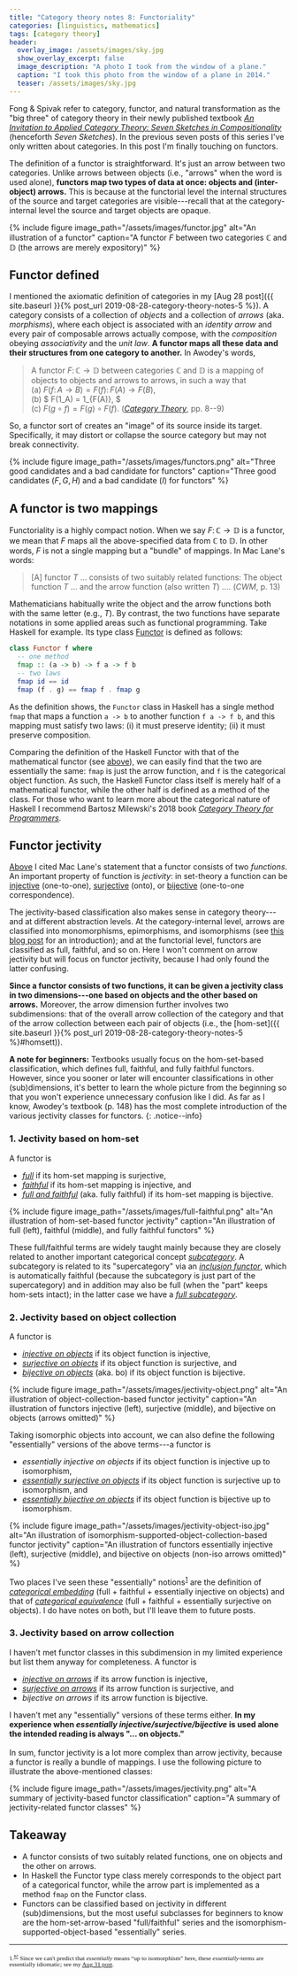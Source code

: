 ```yaml
---
title: "Category theory notes 8: Functoriality"
categories: [linguistics, mathematics]
tags: [category theory]
header:
  overlay_image: /assets/images/sky.jpg
  show_overlay_excerpt: false
  image_description: "A photo I took from the window of a plane."
  caption: "I took this photo from the window of a plane in 2014."
  teaser: /assets/images/sky.jpg
---
```


Fong &amp; Spivak refer to category, functor, and natural transformation as the "big three" of category theory in their newly published textbook [_An Invitation to Applied Category Theory: Seven Sketches in Compositionality_](https://www.cambridge.org/core/books/an-invitation-to-applied-category-theory/D4C5E5C2B019B2F9B8CE9A4E9E84D6BC) (henceforth _Seven Sketches_). In the previous seven posts of this series I've only written about categories. In this post I'm finally touching on functors.

The definition of a functor is straightforward. It's just an arrow between two categories. Unlike arrows between objects (i.e., "arrows" when the word is used alone), **functors map two types of data at once: objects and (inter-object) arrows.** This is because at the functorial level the internal structures of the source and target categories are visible---recall that at the category-internal level the source and target objects are opaque.

{% include figure image_path="/assets/images/functor.jpg" alt="An illustration of a functor" caption="A functor $F$ between two categories $\mathbb{C}$ and $\mathbb{D}$ (the arrows are merely expository)" %}

## Functor defined
I mentioned the axiomatic definition of categories in my [Aug 28 post]({{ site.baseurl }}{% post_url 2019-08-28-category-theory-notes-5 %}). A category consists of a collection of _objects_ and a collection of _arrows_ (aka. _morphisms_), where each object is associated with an _identity arrow_ and every pair of composable arrows actually compose, with the _composition_ obeying _associativity_ and the _unit law_. **A functor maps all these data and their structures from one category to another.** In Awodey's words,<a id="functordef"></a>
> A functor $F\colon \mathbb{C}\rightarrow \mathbb{D}$ between categories $\mathbb{C}$ and $\mathbb{D}$ is a mapping of objects to objects and arrows to arrows, in such a way that <br>
> (a) $F(f\colon A\rightarrow B) = F(f)\colon F(A) \rightarrow F(B),$ <br>
> (b) $ F(1\_A) = 1\_{F(A)}, $ <br>
> (c) $F(g\circ f) = F(g)\circ F(f).$ ([_Category Theory_](https://global.oup.com/ukhe/product/category-theory-9780199237180?cc=gb&lang=en&), pp.&nbsp;8--9)

So, a functor sort of creates an "image" of its source inside its target. Specifically, it may distort or collapse the source category but may not break connectivity.

{% include figure image_path="/assets/images/functors.png" alt="Three good candidates and a bad candidate for functors" caption="Three good candidates ($F, G, H$) and a bad candidate ($I$) for functors" %}

## A functor is two mappings
Functoriality is a highly compact notion. When we say $F\colon\mathbb{C}\rightarrow\mathbb{D}$ is a functor, we mean that $F$ maps all the above-specified data from $\mathbb{C}$ to $\mathbb{D}$. In other words, $F$ is not a single mapping but a "bundle" of mappings. In Mac Lane's words:<a id="maclane"></a>
> [A] functor $T$ ... consists of two suitably related functions: The object function $T$ ... and the arrow function (also written $T$) .... (_CWM_, p.&nbsp;13)

Mathematicians habitually write the object and the arrow functions both with the same letter (e.g., $T$). By contrast, the two functions have separate notations in some applied areas such as functional programming. Take Haskell for example. Its type class [Functor](https://en.wikibooks.org/wiki/Haskell/The_Functor_class) is defined as follows:
```haskell
class Functor f where
  -- one method
  fmap :: (a -> b) -> f a -> f b
  -- two laws
  fmap id == id
  fmap (f . g) == fmap f . fmap g
```
As the definition shows, the `Functor` class in Haskell has a single method `fmap` that maps a function `a -> b` to another function `f a -> f b`, and this mapping must satisfy two laws: (i) it must preserve identity; (ii) it must preserve composition.

Comparing the definition of the Haskell Functor with that of the mathematical functor (see <a href="#functordef">above</a>), we can easily find that the two are essentially the same: `fmap` is just the arrow function, and `f` is the categorical object function. As such, the Haskell Functor class itself is merely half of a mathematical functor, while the other half is defined as a method of the class. For those who want to learn more about the categorical nature of Haskell I recommend Bartosz Milewski's 2018 book [_Category Theory for Programmers_](https://books.google.co.uk/books/about/Category_Theory_for_Programmers.html?id=ZaP-swEACAAJ&source=kp_book_description&redir_esc=y).

## Functor jectivity
<a href="#maclane">Above</a> I cited Mac Lane's statement that a functor consists of two _functions_. An important property of function is _jectivity_: in set-theory a function can be [injective](https://en.wikipedia.org/wiki/Injective_function) (one-to-one), [surjective](https://en.wikipedia.org/wiki/Surjective_function) (onto), or [bijective](https://en.wikipedia.org/wiki/Bijection) (one-to-one correspondence).

The jectivity-based classification also makes sense in category theory---and at different abstraction levels. At the category-internal level, arrows are classified into monomorphisms, epimorphisms, and isomorphisms (see [this blog post](https://dkalemis.wordpress.com/2014/08/18/how-jectivity-corresponds-to-morphisms/) for an introduction); and at the functorial level, functors are classified as full, faithful, and so on. Here I won't comment on arrow jectivity but will focus on functor jectivity, because I had only found the latter confusing.

**Since a functor consists of two functions, it can be given a jectivity class in two dimensions---one based on objects and the other based on arrows.** Moreover, the arrow dimension further involves two subdimensions: that of the overall arrow collection of the category and that of the arrow collection between each pair of objects (i.e., the [hom-set]({{ site.baseurl }}{% post_url 2019-08-28-category-theory-notes-5 %}#homsett)).

**A note for beginners:** Textbooks usually focus on the hom-set-based classification, which defines full, faithful, and fully faithful functors. However, since you sooner or later will encounter classifications in other (sub)dimensions, it's better to learn the whole picture from the beginning so that you won't experience unnecessary confusion like I did. As far as I know, Awodey's textbook (p.&nbsp;148) has the most complete introduction of the various jectivity classes for functors.
{: .notice--info}

### 1. Jectivity based on hom-set
A functor is
- [*full*](https://ncatlab.org/nlab/show/full+functor) if its hom-set mapping is surjective,
- [*faithful*](https://ncatlab.org/nlab/show/faithful+functor) if its hom-set mapping is injective, and
- [*full and faithful*](https://ncatlab.org/nlab/show/full+and+faithful+functor) (aka. fully faithful) if its hom-set mapping is bijective.

{% include figure image_path="/assets/images/full-faithful.png" alt="An illustration of hom-set-based functor jectivity" caption="An illustration of full (left), faithful (middle), and fully faithful functors" %}

These full/faithful terms are widely taught mainly because they are closely related to another important categorical concept [_subcategory_](https://ncatlab.org/nlab/show/subcategory). A subcategory is related to its "supercategory" via an [_inclusion functor_](https://en.wikibooks.org/wiki/Category_Theory/Functors#Examples), which is automatically faithful (because the subcategory is just part of the supercategory) and in addition may also be full (when the "part" keeps hom-sets intact); in the latter case we have a [_full subcategory_](https://ncatlab.org/nlab/show/full+subcategory).

### 2. Jectivity based on object collection
A functor is
- [_injective on objects_](https://proofwiki.org/wiki/Definition:Injective_on_Objects) if its object function is injective,
- [_surjective on objects_](https://ncatlab.org/nlab/show/surjective+on+objects+functor) if its object function is surjective, and
- [_bijective on objects_](https://ncatlab.org/nlab/show/bo+functor) (aka. bo) if its object function is bijective.

{% include figure image_path="/assets/images/jectivity-object.png" alt="An illustration of object-collection-based functor jectivity" caption="An illustration of functors injective (left), surjective (middle), and bijective on objects (arrows omitted)" %}

Taking isomorphic objects into account, we can also define the following "essentially" versions of the above terms---a functor is
- _essentially injective on objects_ if its object function is injective up to isomorphism,
- [_essentially surjective on objects_](https://ncatlab.org/nlab/show/essentially+surjective+functor) if its object function is surjective up to isomorphism, and
- [_essentially bijective on objects_](https://ncatlab.org/nlab/show/bo+functor) if its object function is bijective up to isomorphism.

{% include figure image_path="/assets/images/jectivity-object-iso.jpg" alt="An illustration of isomorphism-supported-object-collection-based functor jectivity" caption="An illustration of functors essentially injective (left), surjective (middle), and bijective on objects (non-iso arrows omitted)" %}

Two places I've seen these "essentially" notions<sup><a href="#fn1" id="ref1">1</a></sup> are the definition of [_categorical embedding_](https://en.wikipedia.org/wiki/Subcategory#Embeddings) (full + faithful + essentially injective on objects) and that of [_categorical equivalence_](https://en.wikipedia.org/wiki/Equivalence_of_categories) (full + faithful + essentially surjective on objects). I do have notes on both, but I'll leave them to future posts.

### 3. Jectivity based on arrow collection
I haven't met functor classes in this subdimension in my limited experience but list them anyway for completeness. A functor is
- [_injective on arrows_](https://proofwiki.org/wiki/Definition:Injective_on_Morphisms) if its arrow function is injective,
- [_surjective on arrows_](https://proofwiki.org/wiki/Definition:Surjective_on_Morphisms) if its arrow function is surjective, and
- _bijective on arrows_ if its arrow function is bijective.

I haven't met any "essentially" versions of these terms either. **In my experience when _essentially injective/surjective/bijective_ is used alone the intended reading is always "... on objects."**
<br><br>
In sum, functor jectivity is a lot more complex than arrow jectivity, because a functor is really a bundle of mappings. I use the following picture to illustrate the above-mentioned classes:

{% include figure image_path="/assets/images/jectivity.png" alt="A summary of jectivity-based functor classification" caption="A summary of jectivity-related functor classes" %}

## Takeaway
- A functor consists of two suitably related functions, one on objects and the other on arrows.
- In Haskell the Functor type class merely corresponds to the object part of a categorical functor, while the arrow part is implemented as a method `fmap` on the Functor class.
- Functors can be classified based on jectivity in different (sub)dimensions, but the most useful subclasses for beginners to know are the hom-set-arrow-based "full/faithful" series and the isomorphism-supported-object-based "essentially" series.

<hr>
<div style="font-family: serif; font-size: 0.8em;">
<a id="fn1">1.</a><sup><a href="#ref1" title="Jump back to footnote 1 in the text.">↩</a></sup> Since we can't predict that <em>essentially</em> means &#8220;up to isomorphism&#8221; here, these <em>essentially</em>-terms are essentially idiomatic; see my <a href="{{ site.baseurl }}{% post_url 2019-08-31-category-theory-notes-7 %}">Aug 31 post</a>.
</div>
